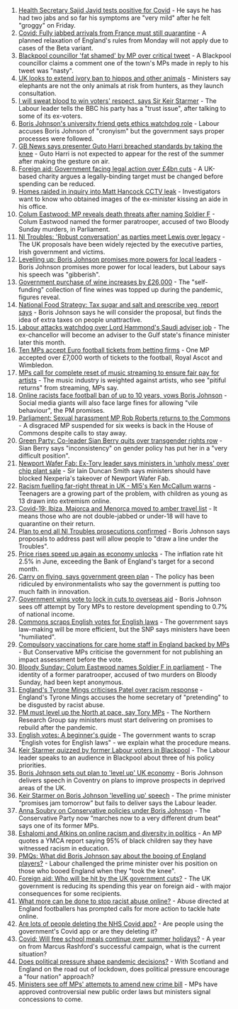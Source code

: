 1. [Health Secretary Sajid Javid tests positive for Covid](https://www.bbc.co.uk/news/uk-57874744) - He says he has had two jabs and so far his symptoms are "very mild" after he felt "groggy" on Friday.
2. [Covid: Fully jabbed arrivals from France must still quarantine](https://www.bbc.co.uk/news/uk-57869880) - A planned relaxation of England's rules from Monday will not apply due to cases of the Beta variant.
3. [Blackpool councillor 'fat shamed' by MP over critical tweet](https://www.bbc.co.uk/news/uk-england-lancashire-57873811) - A Blackpool councillor claims a comment one of the town's MPs made in reply to his tweet was "nasty".
4. [UK looks to extend ivory ban to hippos and other animals](https://www.bbc.co.uk/news/uk-politics-57867935) - Ministers say elephants are not the only animals at risk from hunters, as they launch consultation.
5. [I will sweat blood to win voters' respect, says Sir Keir Starmer](https://www.bbc.co.uk/news/uk-politics-57848266) - The Labour leader tells the BBC his party has a "trust issue", after talking to some of its ex-voters.
6. [Boris Johnson's university friend gets ethics watchdog role](https://www.bbc.co.uk/news/uk-politics-57860969) - Labour accuses Boris Johnson of "cronyism" but the government says proper processes were followed.
7. [GB News says presenter Guto Harri breached standards by taking the knee](https://www.bbc.co.uk/news/entertainment-arts-57862332) - Guto Harri is not expected to appear for the rest of the summer after making the gesture on air.
8. [Foreign aid: Government facing legal action over £4bn cuts](https://www.bbc.co.uk/news/uk-politics-57860963) - A UK-based charity argues a legally-binding target must be changed before spending can be reduced.
9. [Homes raided in inquiry into Matt Hancock CCTV leak](https://www.bbc.co.uk/news/uk-politics-57853164) - Investigators want to know who obtained images of the ex-minister kissing an aide in his office.
10. [Colum Eastwood: MP reveals death threats after naming Soldier F](https://www.bbc.co.uk/news/uk-northern-ireland-foyle-west-57863054) - Colum Eastwood named the former paratrooper, accused of two Bloody Sunday murders, in Parliament.
11. [NI Troubles: 'Robust conversation' as parties meet Lewis over legacy](https://www.bbc.co.uk/news/uk-northern-ireland-57858073) - The UK proposals have been widely rejected by the executive parties, Irish government and victims.
12. [Levelling up: Boris Johnson promises more powers for local leaders](https://www.bbc.co.uk/news/uk-politics-57844084) - Boris Johnson promises more power for local leaders, but Labour says his speech was "gibberish".
13. [Government purchase of wine increases by £26,000](https://www.bbc.co.uk/news/uk-politics-57848267) - The "self-funding" collection of fine wines was topped up during the pandemic, figures reveal.
14. [National Food Strategy: Tax sugar and salt and prescribe veg, report says](https://www.bbc.co.uk/news/uk-57838103) - Boris Johnson says he will consider the proposal, but finds the idea of extra taxes on people unattractive.
15. [Labour attacks watchdog over Lord Hammond's Saudi adviser job](https://www.bbc.co.uk/news/uk-politics-57850904) - The ex-chancellor will become an adviser to the Gulf state's finance minister later this month.
16. [Ten MPs accept Euro football tickets from betting firms](https://www.bbc.co.uk/news/uk-politics-57848269) - One MP accepted over £7,000 worth of tickets to the football, Royal Ascot and Wimbledon.
17. [MPs call for complete reset of music streaming to ensure fair pay for artists](https://www.bbc.co.uk/news/entertainment-arts-57838473) - The music industry is weighted against artists, who see "pitiful returns" from streaming, MPs say.
18. [Online racists face football ban of up to 10 years, vows Boris Johnson](https://www.bbc.co.uk/news/uk-politics-57837003) - Social media giants will also face large fines for allowing "vile behaviour", the PM promises.
19. [Parliament: Sexual harassment MP Rob Roberts returns to the Commons](https://www.bbc.co.uk/news/uk-wales-politics-57834541) - A disgraced MP suspended for six weeks is back in the House of Commons despite calls to stay away.
20. [Green Party: Co-leader Sian Berry quits over transgender rights row](https://www.bbc.co.uk/news/uk-politics-57840545) - Sian Berry says "inconsistency" on gender policy has put her in a "very difficult position".
21. [Newport Wafer Fab: Ex-Tory leader says ministers in 'unholy mess' over chip plant sale](https://www.bbc.co.uk/news/uk-wales-politics-57820305) - Sir Iain Duncan Smith says ministers should have blocked Nexperia's takeover of Newport Wafer Fab.
22. [Racism fuelling far-right threat in UK - MI5's Ken McCallum warns](https://www.bbc.co.uk/news/uk-57829261) - Teenagers are a growing part of the problem, with children as young as 13 drawn into extremism online.
23. [Covid-19: Ibiza, Majorca and Menorca moved to amber travel list](https://www.bbc.co.uk/news/uk-57839184) - It means those who are not double-jabbed or under-18 will have to quarantine on their return.
24. [Plan to end all NI Troubles prosecutions confirmed](https://www.bbc.co.uk/news/uk-northern-ireland-57829037) - Boris Johnson says proposals to address past will allow people to "draw a line under the Troubles".
25. [Price rises speed up again as economy unlocks](https://www.bbc.co.uk/news/business-57826826) - The inflation rate hit 2.5% in June, exceeding the Bank of England's target for a second month.
26. [Carry on flying, says government green plan](https://www.bbc.co.uk/news/business-57830168) - The policy has been ridiculed by environmentalists who say the government is putting too much faith in innovation.
27. [Government wins vote to lock in cuts to overseas aid](https://www.bbc.co.uk/news/uk-politics-57826111) - Boris Johnson sees off attempt by Tory MPs to restore development spending to 0.7% of national income.
28. [Commons scraps English votes for English laws](https://www.bbc.co.uk/news/uk-politics-57828406) - The government says law-making will be more efficient, but the SNP says ministers have been "humiliated".
29. [Compulsory vaccinations for care home staff in England backed by MPs](https://www.bbc.co.uk/news/uk-57829135) - But Conservative MPs criticise the government for not publishing an impact assessment before the vote.
30. [Bloody Sunday: Colum Eastwood names Soldier F in parliament](https://www.bbc.co.uk/news/uk-northern-ireland-57825284) - The identity of a former paratrooper, accused of two murders on Bloody Sunday, had been kept anonymous.
31. [England's Tyrone Mings criticises Patel over racism response](https://www.bbc.co.uk/news/uk-politics-57778668) - England's Tyrone Mings accuses the home secretary of "pretending" to be disgusted by racist abuse.
32. [PM must level up the North at pace, say Tory MPs](https://www.bbc.co.uk/news/uk-politics-57813975) - The Northern Research Group say ministers must start delivering on promises to rebuild after the pandemic.
33. [English votes: A beginner's guide](https://www.bbc.co.uk/news/uk-politics-33370064) - The government wants to scrap "English votes for English laws" - we explain what the procedure means.
34. [Keir Starmer quizzed by former Labour voters in Blackpool](https://www.bbc.co.uk/news/uk-politics-57849730) - The Labour leader speaks to an audience in Blackpool about three of his policy priorities.
35. [Boris Johnson sets out plan to 'level up' UK economy](https://www.bbc.co.uk/news/uk-politics-57849487) - Boris Johnson delivers speech in Coventry on plans to improve prospects in deprived areas of the UK.
36. [Keir Starmer on Boris Johnson 'levelling up' speech](https://www.bbc.co.uk/news/uk-politics-57849489) - The prime minister “promises jam tomorrow” but fails to deliver says the Labour leader.
37. [Anna Soubry on Conservative policies under Boris Johnson](https://www.bbc.co.uk/news/uk-politics-57849484) - The Conservative Party now “marches now to a very different drum beat” says one of its former MPs.
38. [Eshalomi and Atkins on online racism and diversity in politics](https://www.bbc.co.uk/news/uk-politics-57838597) - An MP quotes a YMCA report saying 95% of black children say they have witnessed racism in education.
39. [PMQs: What did Boris Johnson say about the booing of England players?](https://www.bbc.co.uk/news/57837572) - Labour challenged the prime minister over his position on those who booed England when they "took the knee".
40. [Foreign aid: Who will be hit by the UK government cuts?](https://www.bbc.co.uk/news/57362816) - The UK government is reducing its spending this year on foreign aid - with major consequences for some recipients.
41. [What more can be done to stop racist abuse online?](https://www.bbc.co.uk/news/uk-politics-57820048) - Abuse directed at England footballers has prompted calls for more action to tackle hate online.
42. [Are lots of people deleting the NHS Covid app?](https://www.bbc.co.uk/news/57779371) - Are people using the government's Covid app or are they deleting it?
43. [Covid: Will free school meals continue over summer holidays?](https://www.bbc.co.uk/news/explainers-53053337) - A year on from Marcus Rashford's successful campaign, what is the current situation?
44. [Does political pressure shape pandemic decisions?](https://www.bbc.co.uk/news/uk-scotland-scotland-politics-57737414) - With Scotland and England on the road out of lockdown, does political pressure encourage a "four nation" approach?
45. [Ministers see off MPs' attempts to amend new crime bill](https://www.bbc.co.uk/news/uk-politics-57680917) - MPs have approved controversial new public order laws but ministers signal concessions to come.
